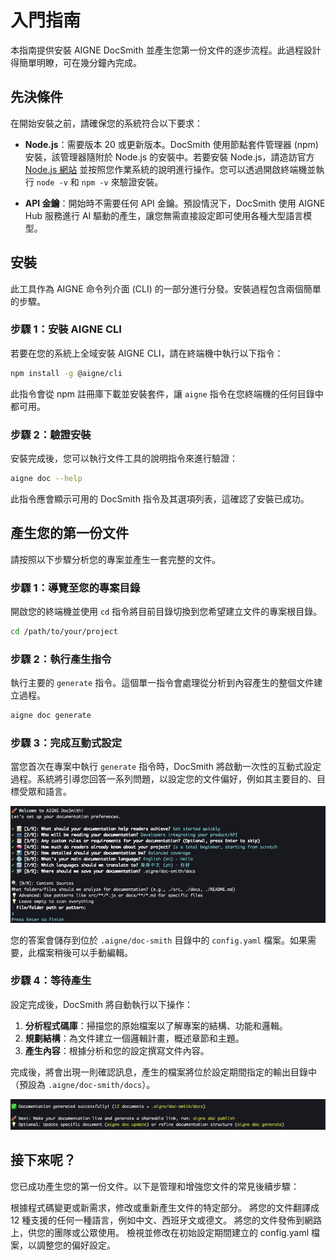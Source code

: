 # 入門指南

本指南提供安裝 AIGNE DocSmith 並產生您第一份文件的逐步流程。此過程設計得簡單明瞭，可在幾分鐘內完成。

## 先決條件

在開始安裝之前，請確保您的系統符合以下要求：

*   **Node.js**：需要版本 20 或更新版本。DocSmith 使用節點套件管理器 (npm) 安裝，該管理器隨附於 Node.js 的安裝中。若要安裝 Node.js，請造訪官方 [Node.js 網站](https://nodejs.org/) 並按照您作業系統的說明進行操作。您可以透過開啟終端機並執行 `node -v` 和 `npm -v` 來驗證安裝。

*   **API 金鑰**：開始時不需要任何 API 金鑰。預設情況下，DocSmith 使用 AIGNE Hub 服務進行 AI 驅動的產生，讓您無需直接設定即可使用各種大型語言模型。

## 安裝

此工具作為 AIGNE 命令列介面 (CLI) 的一部分進行分發。安裝過程包含兩個簡單的步驟。

### 步驟 1：安裝 AIGNE CLI

若要在您的系統上全域安裝 AIGNE CLI，請在終端機中執行以下指令：

```bash title="Install AIGNE CLI" icon=logos:npm-icon
npm install -g @aigne/cli
```

此指令會從 npm 註冊庫下載並安裝套件，讓 `aigne` 指令在您終端機的任何目錄中都可用。

### 步驟 2：驗證安裝

安裝完成後，您可以執行文件工具的說明指令來進行驗證：

```bash title="Verify Installation"
aigne doc --help
```

此指令應會顯示可用的 DocSmith 指令及其選項列表，這確認了安裝已成功。

## 產生您的第一份文件

請按照以下步驟分析您的專案並產生一套完整的文件。

### 步驟 1：導覽至您的專案目錄

開啟您的終端機並使用 `cd` 指令將目前目錄切換到您希望建立文件的專案根目錄。

```bash title="Change Directory" icon=mdi:folder-open
cd /path/to/your/project
```

### 步驟 2：執行產生指令

執行主要的 `generate` 指令。這個單一指令會處理從分析到內容產生的整個文件建立過程。

```bash title="Run Generate Command"
aigne doc generate
```

### 步驟 3：完成互動式設定

當您首次在專案中執行 `generate` 指令時，DocSmith 將啟動一次性的互動式設定過程。系統將引導您回答一系列問題，以設定您的文件偏好，例如其主要目的、目標受眾和語言。

![互動式設定過程的螢幕截圖](../assets/screenshots/doc-complete-setup.png)

您的答案會儲存到位於 `.aigne/doc-smith` 目錄中的 `config.yaml` 檔案。如果需要，此檔案稍後可以手動編輯。

### 步驟 4：等待產生

設定完成後，DocSmith 將自動執行以下操作：

1.  **分析程式碼庫**：掃描您的原始檔案以了解專案的結構、功能和邏輯。
2.  **規劃結構**：為文件建立一個邏輯計畫，概述章節和主題。
3.  **產生內容**：根據分析和您的設定撰寫文件內容。

完成後，將會出現一則確認訊息，產生的檔案將位於設定期間指定的輸出目錄中（預設為 `.aigne/doc-smith/docs`）。

![產生成功後的訊息螢幕截圖](../assets/screenshots/doc-generated-successfully.png)

## 接下來呢？

您已成功產生您的第一份文件。以下是管理和增強您文件的常見後續步驟：

<x-cards data-columns="2">
  <x-card data-title="更新文件" data-icon="lucide:refresh-cw" data-href="/guides/updating-documentation">
    根據程式碼變更或新需求，修改或重新產生文件的特定部分。
  </x-card>
  <x-card data-title="翻譯文件" data-icon="lucide:languages" data-href="/guides/translating-documentation">
    將您的文件翻譯成 12 種支援的任何一種語言，例如中文、西班牙文或德文。
  </x-card>
  <x-card data-title="發佈您的文件" data-icon="lucide:rocket" data-href="/guides/publishing-your-docs">
    將您的文件發佈到網路上，供您的團隊或公眾使用。
  </x-card>
  <x-card data-title="檢視設定" data-icon="lucide:settings" data-href="/configuration/initial-setup">
    檢視並修改在初始設定期間建立的 config.yaml 檔案，以調整您的偏好設定。
  </x-card>
</x-cards>